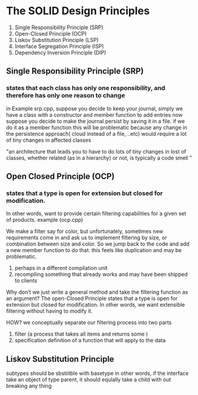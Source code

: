 # The SOLID Design Principles

1. Single Responsibility Principle (SRP)
2. Open-Closed Principle (OCP)
3. Liskov Substitution Principle (LSP)
4. Interface Segregation Principle (ISP)
5. Dependency Inversion Principle (DIP)

## Single Responsibility Principle (SRP)

### states that each class has only one responsibility, and therefore has only one reason to change

in Example srp.cpp, suppose you decide to keep your journal, simply we have a class with a constructor and member function to add entries
now suppose you decide to make the journal persist by saving it in a file. if we do it as a member function this will be problematic because any change in the persistence approach( cloud instead of a file, ..etc) would require a lot of tiny changes in affected classes

"an architecture that leads you to have to do lots of tiny changes in lost of classes, whether related (as in a hierarchy) or not, is typically a code smell "

## Open Closed Principle (OCP)

### states that a type is open for extension but closed for modification.

In other words, want to provide certain filtering capabilities for a given set of products. example (ocp.cpp)

We make a filter say for color, but unfortunately, sometimes new requirements come in and ask us to implement filtering by size, or combination between size and color. So we jump back to the code and add a new member function to do that. this feels like duplication and may be problematic.

1. perhaps in a different compilation unit
2. recompiling something that already works and may have been shipped to clients

Why don’t we just write a general method and take the filtering function as an argument? The open-Closed Principle states that a type is open for extension but closed for modification.
In other words, we want extensible filtering without having to modify it.

HOW?
we conceptually separate our filtering process into two parts

1. filter (a process that takes all items and returns some )
2. specification definition of a function that will apply to the data

## Liskov Substitution Principle

subtypes should be sbstiitble with basetype
in other words, if the interface take an object of type parent, it should equlally take a child with out breaking any thing
